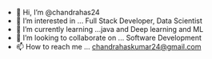 - 👋 Hi, I’m @chandrahas24
- 👀 I’m interested in ... Full Stack Developer, Data Scientist
- 🌱 I’m currently learning ...java and Deep learning and ML
- 💞️ I’m looking to collaborate on ... Software Development
- 📫 How to reach me ... chandrahaskumar24@gmail.com

<!---
chandrahas24/chandrahas24 is a ✨ special ✨ repository because its `README.md` (this file) appears on your GitHub profile.
You can click the Preview link to take a look at your changes.
--->
